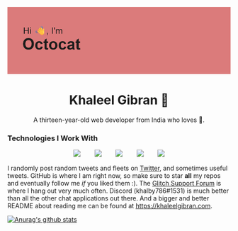 ![](https://github.com/khalby786/khalby786/blob/master/header.png?raw=true)

<div align="center">
 <h1>Khaleel Gibran 🍩</h1>
 <p>A thirteen-year-old web developer from India who loves 🍩.
</div>


### Technologies I Work With

<div align="center">
 <img src="https://devicons.github.io/devicon/devicon.git/icons/html5/html5-plain.svg" width="40px">&nbsp;&nbsp;&nbsp;&nbsp;&nbsp;&nbsp;&nbsp;&nbsp;<img src="https://devicons.github.io/devicon/devicon.git/icons/css3/css3-plain.svg" width="40px">&nbsp;&nbsp;&nbsp;&nbsp;&nbsp;&nbsp;&nbsp;&nbsp;<img src="https://devicons.github.io/devicon/devicon.git/icons/javascript/javascript-original.svg" width="40px">&nbsp;&nbsp;&nbsp;&nbsp;&nbsp;&nbsp;&nbsp;&nbsp;<img src="https://devicons.github.io/devicon/devicon.git/icons/nodejs/nodejs-plain.svg" width="40px">&nbsp;&nbsp;&nbsp;&nbsp;&nbsp;&nbsp;&nbsp;&nbsp;<img src="https://devicons.github.io/devicon/devicon.git/icons/express/express-original.svg" width="40px">
</div>

I randomly post random tweets and fleets on [Twitter](https://twitter.com/khalby786), and sometimes useful tweets. GitHub is where I am right now, so make sure to star **all** my repos and eventually follow me *if* you liked them :). The [Glitch Support Forum](https://support.glitch.com) is where I hang out very much often. Discord (khalby786#1531) is much better than all the other chat applications out there. And a bigger and better README about reading me can be found at https://khaleelgibran.com.

[![Anurag's github stats](https://github-readme-stats.vercel.app/api?username=khalby786&show_icons=true&theme=radical)](https://github.com/anuraghazra/github-readme-stats)



